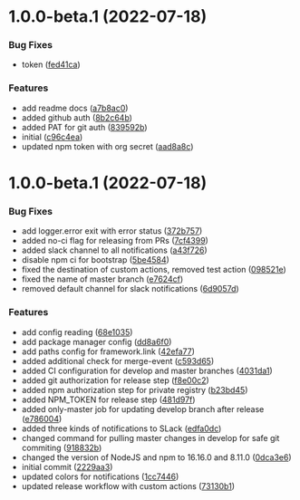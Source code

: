 # 1.0.0-beta.1 (2022-07-18)


### Bug Fixes

* token ([fed41ca](https://github.com/casimir-ai/cli/commit/fed41ca29a696d51d097e50930a80c47ed3b514a))


### Features

* add readme docs ([a7b8ac0](https://github.com/casimir-ai/cli/commit/a7b8ac0acd42c9c22bec52a32c8c8842afc0aa15))
* added github auth ([8b2c64b](https://github.com/casimir-ai/cli/commit/8b2c64bf38087a5dd396af7fa946f1d4098107de))
* added PAT for git auth ([839592b](https://github.com/casimir-ai/cli/commit/839592b6450e9e2fca03903b488de604c7fbbeec))
* initial ([c96c4ea](https://github.com/casimir-ai/cli/commit/c96c4ea0dd80d1feded0f49079401deeafad49ec))
* updated npm token with org secret ([aad8a8c](https://github.com/casimir-ai/cli/commit/aad8a8c092fedd1010a58a56e9b7fbe8d84e6c28))

# 1.0.0-beta.1 (2022-07-18)


### Bug Fixes

* add logger.error exit with error status ([372b757](https://github.com/casimir-ai/cli/commit/372b757eb1107b71bc3238dcce0acafdb5362c4d))
* added no-ci flag for releasing from PRs ([7cf4399](https://github.com/casimir-ai/cli/commit/7cf439913a22ea2e7cef099c0daff6d4871785c5))
* added slack channel to all notifications ([a43f726](https://github.com/casimir-ai/cli/commit/a43f726e71ca302540e15123386d88f9100f789f))
* disable npm ci for bootstrap ([5be4584](https://github.com/casimir-ai/cli/commit/5be45841e0bd29ce246ef84566e11c814582f393))
* fixed the destination of custom actions, removed test action ([098521e](https://github.com/casimir-ai/cli/commit/098521ee44884ba25c022511d8745740d4afe61f))
* fixed the name of master branch ([e7624cf](https://github.com/casimir-ai/cli/commit/e7624cf4a499f1f2da6b97b6dd79a82e776ff6d9))
* removed default channel for slack notifications ([6d9057d](https://github.com/casimir-ai/cli/commit/6d9057dfb2fab5bff9baa2e1dbfd35f056fb9c90))


### Features

* add config reading ([68e1035](https://github.com/casimir-ai/cli/commit/68e10357172d0bd6eff15add4d3a81e21d13701e))
* add package manager config ([dd8a6f0](https://github.com/casimir-ai/cli/commit/dd8a6f01b4fecdf175e7a7abb7472efa4dc76348))
* add paths config for framework.link ([42efa77](https://github.com/casimir-ai/cli/commit/42efa77ba73d0bd36f0a335489f8fb3a6b32bc85))
* added additional check for merge-event ([c593d65](https://github.com/casimir-ai/cli/commit/c593d652e12c7ecdddd246e5048af7f34f8890f8))
* added CI configuration for develop and master branches ([4031da1](https://github.com/casimir-ai/cli/commit/4031da1613b62610d9f6280d5af502248b513c43))
* added git authorization for release step ([f8e00c2](https://github.com/casimir-ai/cli/commit/f8e00c22edefad81b6b965289ad6b2b04f9c3eb5))
* added npm authorization step for private registry ([b23bd45](https://github.com/casimir-ai/cli/commit/b23bd45039f21f0c116abc158f834d756738eafb))
* added NPM_TOKEN for release step ([481d97f](https://github.com/casimir-ai/cli/commit/481d97ff07890d611706ff54e8dbbde3e076ae43))
* added only-master job for updating develop branch after release ([e786004](https://github.com/casimir-ai/cli/commit/e7860042879b0d325f32107f4dc5b68c28168c9e))
* added three kinds of notifications to SLack ([edfa0dc](https://github.com/casimir-ai/cli/commit/edfa0dcf7123b9978a85dd132f18672318fe684d))
* changed command for pulling master changes in develop for safe git commiting ([918832b](https://github.com/casimir-ai/cli/commit/918832b191da791a6b4771ab4115e00829907b9a))
* changed the version of NodeJS and npm to 16.16.0 and 8.11.0 ([0dca3e6](https://github.com/casimir-ai/cli/commit/0dca3e635c8fe346a765c0ea069733dc23eaeb3a))
* initial commit ([2229aa3](https://github.com/casimir-ai/cli/commit/2229aa31486dcae45ed37596cc57a560ad8e9cde))
* updated colors for notifications ([1cc7446](https://github.com/casimir-ai/cli/commit/1cc74469a223f68b9e08222f435df86ec5aebd7b))
* updated release workflow with custom actions ([73130b1](https://github.com/casimir-ai/cli/commit/73130b180710ebc9601b851a0a93570e1f8ca966))
